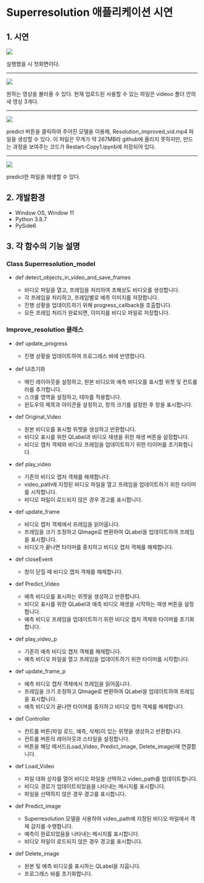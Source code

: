 # Superresolution 애플리케이션 시연

## 1. 시연

<img src="https://github.com/bloodmage1/Superresolution_Box/blob/main/app_img/home_capture.png"/>

실행했을 시 첫화면이다.

---
<img src="https://github.com/bloodmage1/Superresolution_Box/blob/main/app_img/img_loaded.png"/>

원하는 영상을 불러올 수 있다. 현재 업로드된 사용할 수 있는 파일은 videoo 폴더 안의 새 영상 3개다.

---

<img src="https://github.com/bloodmage1/Superresolution_Box/blob/main/app_img/img_predicted.png"/>

predict 버튼을 클릭하여 주어진 모델을 이용해, Resolution_improved_vid.mp4 파일을 생성할 수 있다. 이 파일은 무게가 약 267MB라 github에 올리지 못하지만, 만드는 과정을 보여주는 코드가 Restart-Copy1.ipynb에 저장되어 있다.

---
<img src="https://github.com/bloodmage1/Superresolution_Box/blob/main/app_img/superresolution_result.gif"/>

predict한 파일을 재생할 수 있다. 

## 2. 개발환경

- Window OS, Window 11
- Python 3.8.7
- PySide6
  
## 3. 각 함수의 기능 설명
 
### Class Superresolution_model

- def detect_objects_in_video_and_save_frames

  - 비디오 파일을 열고, 프레임을 처리하여 초해상도 비디오를 생성합니다.
  - 각 프레임을 처리하고, 프레임별로 예측 이미지를 저장합니다.
  - 진행 상황을 업데이트하기 위해 progress_callback을 호출합니다.
  - 모든 프레임 처리가 완료되면, 이미지를 비디오 파일로 저장합니다.
  
### Improve_resolution 클래스

- def update_progress
  - 진행 상황을 업데이트하여 프로그레스 바에 반영합니다.

- def UI초기화
  - 메인 레이아웃을 설정하고, 원본 비디오와 예측 비디오를 표시할 위젯 및 컨트롤러를 추가합니다.
  - 스크롤 영역을 설정하고, 테마를 적용합니다.
  - 윈도우의 제목과 아이콘을 설정하고, 창의 크기를 설정한 후 창을 표시합니다.

- def Original_Video
  - 원본 비디오를 표시할 위젯을 생성하고 반환합니다.
  - 비디오 표시를 위한 QLabel과 비디오 재생을 위한 재생 버튼을 설정합니다.
  - 비디오 캡처 객체와 비디오 프레임을 업데이트하기 위한 타이머를 초기화합니다.

- def play_video
  - 기존의 비디오 캡처 객체를 해제합니다.
  - video_path에 지정된 비디오 파일을 열고 프레임을 업데이트하기 위한 타이머를 시작합니다.
  - 비디오 파일이 로드되지 않은 경우 경고를 표시합니다.

- def update_frame
  - 비디오 캡처 객체에서 프레임을 읽어옵니다.
  - 프레임을 크기 조정하고 QImage로 변환하여 QLabel을 업데이트하여 프레임을 표시합니다.
  - 비디오가 끝나면 타이머를 중지하고 비디오 캡처 객체를 해제합니다.

- def closeEvent
  - 창이 닫힐 때 비디오 캡처 객체를 해제합니다.

- def Predict_Video
  - 예측 비디오를 표시하는 위젯을 생성하고 반환합니다.
  - 비디오 표시를 위한 QLabel과 예측 비디오 재생을 시작하는 재생 버튼을 설정합니다.
  - 예측 비디오 프레임을 업데이트하기 위한 비디오 캡처 객체와 타이머를 초기화합니다.

- def play_video_p
  - 기존의 예측 비디오 캡처 객체를 해제합니다.
  - 예측 비디오 파일을 열고 프레임을 업데이트하기 위한 타이머를 시작합니다.

- def update_frame_p
  - 예측 비디오 캡처 객체에서 프레임을 읽어옵니다.
  - 프레임을 크기 조정하고 QImage로 변환하여 QLabel을 업데이트하여 프레임을 표시합니다.
  - 예측 비디오가 끝나면 타이머를 중지하고 비디오 캡처 객체를 해제합니다.

- def Controller
  - 컨트롤 버튼(파일 로드, 예측, 삭제)이 있는 위젯을 생성하고 반환합니다.
  - 컨트롤 버튼의 레이아웃과 스타일을 설정합니다.
  - 버튼을 해당 메서드(Load_Video, Predict_image, Delete_image)에 연결합니다.

- def Load_Video
  - 파일 대화 상자를 열어 비디오 파일을 선택하고 video_path를 업데이트합니다.
  - 비디오 경로가 업데이트되었음을 나타내는 메시지를 표시합니다.
  - 파일을 선택하지 않은 경우 경고를 표시합니다.

- def Predict_image
  - Superresolution 모델을 사용하여 video_path에 지정된 비디오 파일에서 객체 감지를 수행합니다.
  - 예측이 완료되었음을 나타내는 메시지를 표시합니다.
  - 비디오 파일이 로드되지 않은 경우 경고를 표시합니다.

- def Delete_image
  - 원본 및 예측 비디오를 표시하는 QLabel을 지웁니다.
  - 프로그레스 바를 초기화합니다.



